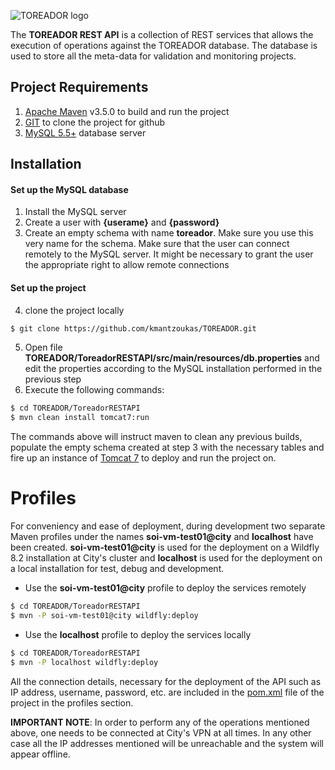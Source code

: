 ![TOREADOR logo](http://www.toreador-project.eu/wp-content/themes/acqualiofilizzata/images/logo-header.png)

The __TOREADOR REST API__ is a collection of REST services that allows the execution of operations against the TOREADOR database. The database is used to store all the meta-data for validation and monitoring projects.
## Project Requirements
1. [Apache Maven](https://maven.apache.org/) v3.5.0 to build and run the project
2. [GIT](https://git-scm.com/) to clone the project for github
3. [MySQL 5.5+](https://www.mysql.com/) database server
## Installation
#### Set up the MySQL database
1. Install the MySQL server
2. Create a user with __{userame}__ and __{password}__
3. Create an empty schema with name __toreador__. Make sure you use this very name for the schema. Make sure that the user can connect remotely to the MySQL server. It might be necessary to grant the user the appropriate right to allow remote connections
#### Set up the project
4. clone the project locally
```sh
$ git clone https://github.com/kmantzoukas/TOREADOR.git
```
5. Open file __TOREADOR/ToreadorRESTAPI/src/main/resources/db.properties__ and edit the properties according to the MySQL installation performed in the previous step
6. Execute the following commands:
```sh
$ cd TOREADOR/ToreadorRESTAPI
$ mvn clean install tomcat7:run
```
The commands above will instruct maven to clean any previous builds, populate the empty schema created at step 3 with the necessary tables and fire up an instance of [Tomcat 7](tomcat.apache.org/) to deploy and run the project on.

# Profiles
For conveniency and ease of deployment, during development two separate Maven profiles under the names **soi-vm-test01@city** and **localhost** have been created.
**soi-vm-test01@city** is used for the deployment on a Wildfly 8.2 installation at City's cluster and **localhost** is used for the deployment on a local installation for test, debug and development.

  - Use the **soi-vm-test01@city** profile to deploy the services remotely
```sh
$ cd TOREADOR/ToreadorRESTAPI
$ mvn -P soi-vm-test01@city wildfly:deploy
```

  - Use the **localhost** profile to deploy the services locally
```sh
$ cd TOREADOR/ToreadorRESTAPI
$ mvn -P localhost wildfly:deploy
```
All the connection details, necessary for the deployment of the API such as IP address, username, password, etc. are included in the [pom.xml](https://github.com/kmantzoukas/TOREADOR/tree/master/ToreadorRESTAPI/pom.xml) file of the project in the profiles section. 

__IMPORTANT NOTE__: In order to perform any of the operations mentioned above, one needs to be connected at City's VPN at all times. In any other case all the IP addresses mentioned will be unreachable and the system will appear offline.
